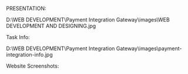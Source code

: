PRESENTATION:

D:\WEB DEVELOPMENT\Payment Integration Gateway\images\WEB DEVELOPMENT AND DESIGNING.jpg

Task Info:

D:\WEB DEVELOPMENT\Payment Integration Gateway\images\payment-integration-info.jpg

Website Screenshots:
